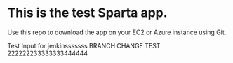 # This is the test Sparta app.

Use this repo to download the app on your EC2 or Azure instance using Git.

Test Input for jenkinsssssss BRANCH CHANGE TEST 222222233333333444444

